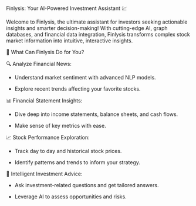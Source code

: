 Finlysis: Your AI-Powered Investment Assistant 💹

Welcome to Finlysis, the ultimate assistant for investors seeking actionable insights and smarter decision-making! With cutting-edge AI, graph databases, and financial data integration, Finlysis transforms complex stock market information into intuitive, interactive insights.

🚀 What Can Finlysis Do for You?

🔍 Analyze Financial News:

- Understand market sentiment with advanced NLP models.

- Explore recent trends affecting your favorite stocks.

📊 Financial Statement Insights:

- Dive deep into income statements, balance sheets, and cash flows.

- Make sense of key metrics with ease.

📈 Stock Performance Exploration:

- Track day to day and historical stock prices.

- Identify patterns and trends to inform your strategy.

🧠 Intelligent Investment Advice:

- Ask investment-related questions and get tailored answers.

- Leverage AI to assess opportunities and risks.
